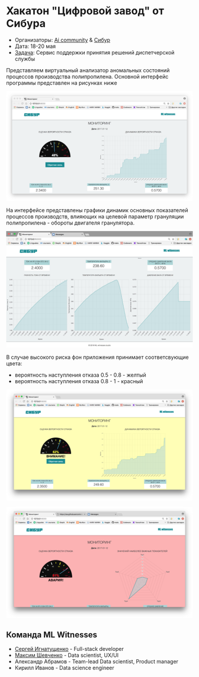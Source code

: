 # Хакатон "Цифровой завод" от Сибура

* Организаторы: [Ai community](http://ai-community.com/) & [Сибур](https://www.sibur.ru/)
* Дата: 18-20 мая
* [Задача](./Hackaton_2018_Krot.pdf): Сервис поддержки принятия решений диспетчерской службы

Представляем виртуальный анализатор аномальных состояний процессов производства полипропилена. Основной интерфейс программы представлен на рисунках ниже

<p align="center">
    <img src="./SiburHackaton/static/images/1.png" alt="1"/>
</p>

На интерфейсе представлены графики динамик основных показателей процессов производств, влияющих на целевой параметр грануляции полипропилена - обороты двигателя гранулятора.

<p align="center">
    <img src="./SiburHackaton/static/images/3.jpg" alt="2"/>
</p>

В случае высокого риска фон приложения принимает соответсвующие цвета:
* вероятность наступления отказа 0.5 - 0.8 - желтый
* вероятность наступления отказа 0.8 - 1 - красный

<p align="center">
    <img src="./SiburHackaton/static/images/2.png" alt="3"/>
</p>
<p align="center">
    <img src="./SiburHackaton/static/images/4.png" alt="4"/>
</p>


## Команда ML Witnesses

* [Сергей Игнатущенко](https://github.com/alsedi28) - Full-stack developer
* [Максим Шевченко](https://github.com/maks-sh) - Data scientist, UX/UI
* Александр Абрамов - Team-lead Data scientist, Product manager
* Кирилл Иванов - Data science engineer